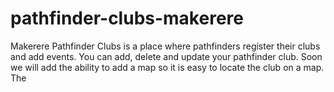 # pathfinder-clubs-makerere
Makerere Pathfinder Clubs is a place where pathfinders register their clubs and add events. You can add, delete and update your pathfinder club.
Soon we will add the ability to add a map so it is easy to locate the club on a map. The
